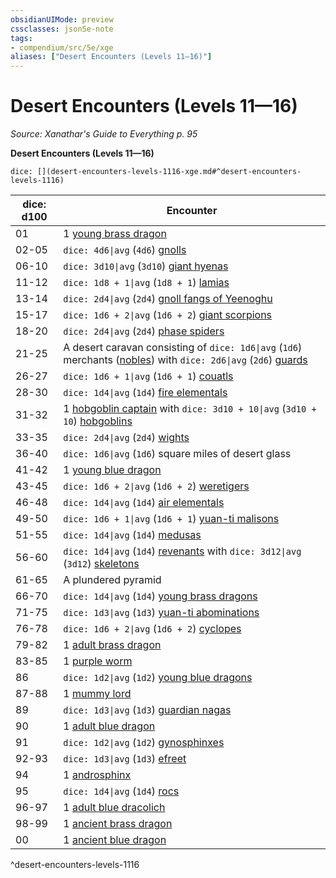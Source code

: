 ```yaml
---
obsidianUIMode: preview
cssclasses: json5e-note
tags:
- compendium/src/5e/xge
aliases: ["Desert Encounters (Levels 11—16)"]
---
```

# Desert Encounters (Levels 11—16)
*Source: Xanathar's Guide to Everything p. 95* 

**Desert Encounters (Levels 11—16)**

`dice: [](desert-encounters-levels-1116-xge.md#^desert-encounters-levels-1116)`

| dice: d100 | Encounter |
|------------|-----------|
| 01 | 1 [young brass dragon](compendium/bestiary/dragon/young-brass-dragon.md) |
| 02-05 | `dice: 4d6\|avg` (`4d6`) [gnolls](compendium/bestiary/humanoid/gnoll.md) |
| 06-10 | `dice: 3d10\|avg` (`3d10`) [giant hyenas](compendium/bestiary/beast/giant-hyena.md) |
| 11-12 | `dice: 1d8 + 1\|avg` (`1d8 + 1`) [lamias](compendium/bestiary/monstrosity/lamia.md) |
| 13-14 | `dice: 2d4\|avg` (`2d4`) [gnoll fangs of Yeenoghu](compendium/bestiary/fiend/gnoll-fang-of-yeenoghu.md) |
| 15-17 | `dice: 1d6 + 2\|avg` (`1d6 + 2`) [giant scorpions](compendium/bestiary/beast/giant-scorpion.md) |
| 18-20 | `dice: 2d4\|avg` (`2d4`) [phase spiders](compendium/bestiary/monstrosity/phase-spider.md) |
| 21-25 | A desert caravan consisting of `dice: 1d6\|avg` (`1d6`) merchants ([nobles](compendium/bestiary/humanoid/noble.md)) with `dice: 2d6\|avg` (`2d6`) [guards](compendium/bestiary/humanoid/guard.md) |
| 26-27 | `dice: 1d6 + 1\|avg` (`1d6 + 1`) [couatls](compendium/bestiary/celestial/couatl.md) |
| 28-30 | `dice: 1d4\|avg` (`1d4`) [fire elementals](compendium/bestiary/elemental/fire-elemental.md) |
| 31-32 | 1 [hobgoblin captain](compendium/bestiary/humanoid/hobgoblin-captain.md) with `dice: 3d10 + 10\|avg` (`3d10 + 10`) [hobgoblins](compendium/bestiary/humanoid/hobgoblin.md) |
| 33-35 | `dice: 2d4\|avg` (`2d4`) [wights](compendium/bestiary/undead/wight.md) |
| 36-40 | `dice: 1d6\|avg` (`1d6`) square miles of desert glass |
| 41-42 | 1 [young blue dragon](compendium/bestiary/dragon/young-blue-dragon.md) |
| 43-45 | `dice: 1d6 + 2\|avg` (`1d6 + 2`) [weretigers](compendium/bestiary/humanoid/weretiger.md) |
| 46-48 | `dice: 1d4\|avg` (`1d4`) [air elementals](compendium/bestiary/elemental/air-elemental.md) |
| 49-50 | `dice: 1d6 + 1\|avg` (`1d6 + 1`) [yuan-ti malisons](compendium/bestiary/monstrosity/yuan-ti-malison-type-1.md) |
| 51-55 | `dice: 1d4\|avg` (`1d4`) [medusas](compendium/bestiary/monstrosity/medusa.md) |
| 56-60 | `dice: 1d4\|avg` (`1d4`) [revenants](compendium/bestiary/undead/revenant.md) with `dice: 3d12\|avg` (`3d12`) [skeletons](compendium/bestiary/undead/skeleton.md) |
| 61-65 | A plundered pyramid |
| 66-70 | `dice: 1d4\|avg` (`1d4`) [young brass dragons](compendium/bestiary/dragon/young-brass-dragon.md) |
| 71-75 | `dice: 1d3\|avg` (`1d3`) [yuan-ti abominations](compendium/bestiary/monstrosity/yuan-ti-abomination.md) |
| 76-78 | `dice: 1d6 + 2\|avg` (`1d6 + 2`) [cyclopes](compendium/bestiary/giant/cyclops.md) |
| 79-82 | 1 [adult brass dragon](compendium/bestiary/dragon/adult-brass-dragon.md) |
| 83-85 | 1 [purple worm](compendium/bestiary/monstrosity/purple-worm.md) |
| 86 | `dice: 1d2\|avg` (`1d2`) [young blue dragons](compendium/bestiary/dragon/young-blue-dragon.md) |
| 87-88 | 1 [mummy lord](compendium/bestiary/undead/mummy-lord.md) |
| 89 | `dice: 1d3\|avg` (`1d3`) [guardian nagas](compendium/bestiary/monstrosity/guardian-naga.md) |
| 90 | 1 [adult blue dragon](compendium/bestiary/dragon/adult-blue-dragon.md) |
| 91 | `dice: 1d2\|avg` (`1d2`) [gynosphinxes](compendium/bestiary/monstrosity/gynosphinx.md) |
| 92-93 | `dice: 1d3\|avg` (`1d3`) [efreet](compendium/bestiary/elemental/efreeti.md) |
| 94 | 1 [androsphinx](compendium/bestiary/monstrosity/androsphinx.md) |
| 95 | `dice: 1d4\|avg` (`1d4`) [rocs](compendium/bestiary/monstrosity/roc.md) |
| 96-97 | 1 [adult blue dracolich](compendium/bestiary/undead/adult-blue-dracolich.md) |
| 98-99 | 1 [ancient brass dragon](compendium/bestiary/dragon/ancient-brass-dragon.md) |
| 00 | 1 [ancient blue dragon](compendium/bestiary/dragon/ancient-blue-dragon.md) |
^desert-encounters-levels-1116
